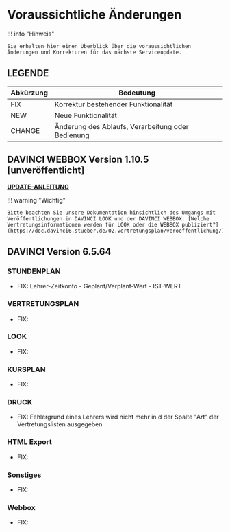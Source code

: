 # Voraussichtliche Änderungen

!!! info "Hinweis"

    Sie erhalten hier einen Überblick über die voraussichtlichen Änderungen und Korrekturen für das nächste Serviceupdate.

## LEGENDE

| Abkürzung | Bedeutung |
| --- | --- |
| FIX | Korrektur bestehender Funktionalität |
| NEW | Neue Funktionalität |
| CHANGE | Änderung des Ablaufs, Verarbeitung oder Bedienung |

## DAVINCI WEBBOX Version 1.10.5 \[unveröffentlicht\]

[**UPDATE-ANLEITUNG**](https://doc.davinci6.stueber.de/09.infoserver/update-internet-publication/infoserver-und-webbox-aktualisieren/)

!!! warning "Wichtig"

    Bitte beachten Sie unsere Dokumentation hinsichtlich des Umgangs mit Veröffentlichungen in DAVINCI LOOK und der DAVINCI WEBBOX: [Welche Vertretungsinformationen werden für LOOK oder die WEBBOX publiziert?](https://doc.davinci6.stueber.de/02.vertretungsplan/veroeffentlichung/)

## DAVINCI Version 6.5.64

### STUNDENPLAN

* FIX: Lehrer-Zeitkonto - Geplant/Verplant-Wert - IST-WERT

### VERTRETUNGSPLAN

* FIX: 

### LOOK

* FIX:

### KURSPLAN

* FIX:

### DRUCK

* FIX: Fehlergrund eines Lehrers wird nicht mehr in d der Spalte "Art" der Vertretungslisten ausgegeben
  
### HTML Export

* FIX:

### Sonstiges

* FIX: 

### Webbox

* FIX: 

